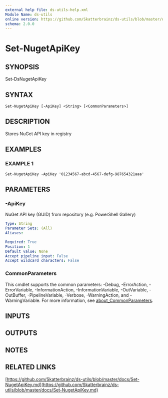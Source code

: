 ```yaml
---
external help file: ds-utils-help.xml
Module Name: ds-utils
online version: https://github.com/Skatterbrainz/ds-utils/blob/master/docs/Set-NugetApiKey.md
schema: 2.0.0
---
```


# Set-NugetApiKey

## SYNOPSIS
Set-DsNugetApiKey

## SYNTAX

```
Set-NugetApiKey [-ApiKey] <String> [<CommonParameters>]
```

## DESCRIPTION
Stores NuGet API key in registry

## EXAMPLES

### EXAMPLE 1
```
Set-NugetApiKey -ApiKey '01234567-abcd-4567-defg-987654321aaa'
```

## PARAMETERS

### -ApiKey
NuGet API key (GUID) from repository (e.g.
PowerShell Gallery)

```yaml
Type: String
Parameter Sets: (All)
Aliases:

Required: True
Position: 1
Default value: None
Accept pipeline input: False
Accept wildcard characters: False
```

### CommonParameters
This cmdlet supports the common parameters: -Debug, -ErrorAction, -ErrorVariable, -InformationAction, -InformationVariable, -OutVariable, -OutBuffer, -PipelineVariable, -Verbose, -WarningAction, and -WarningVariable. For more information, see [about_CommonParameters](http://go.microsoft.com/fwlink/?LinkID=113216).

## INPUTS

## OUTPUTS

## NOTES

## RELATED LINKS

[https://github.com/Skatterbrainz/ds-utils/blob/master/docs/Set-NugetApiKey.md](https://github.com/Skatterbrainz/ds-utils/blob/master/docs/Set-NugetApiKey.md)

